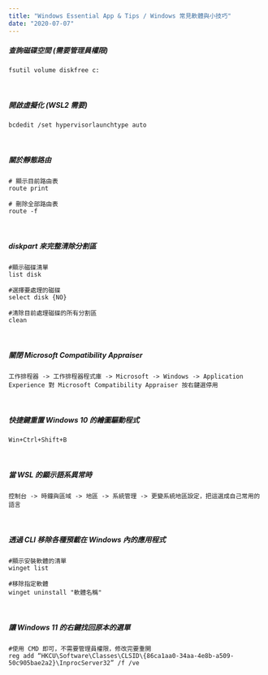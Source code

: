 ```yaml
---
title: "Windows Essential App & Tips / Windows 常見軟體與小技巧"
date: "2020-07-07"
---
```

##### 查詢磁碟空間 (需要管理員權限)
```shell
fsutil volume diskfree c:
```

</br>


##### 開啟虛擬化 (WSL2 需要)
```shell
bcdedit /set hypervisorlaunchtype auto
```

</br>

##### 關於靜態路由
```shell
# 顯示目前路由表
route print

# 刪除全部路由表
route -f
```

</br>

##### diskpart 來完整清除分割區
```shell
#顯示磁碟清單
list disk

#選擇要處理的磁碟
select disk {NO}

#清除目前處理磁碟的所有分割區
clean
```
</br>

##### 關閉 Microsoft Compatibility Appraiser
```shell
工作排程器 -> 工作排程器程式庫 -> Microsoft -> Windows -> Application Experience 對 Microsoft Compatibility Appraiser 按右鍵選停用
```

</br>

##### 快捷鍵重置 Windows 10 的繪圖驅動程式
```shell
𝚆𝚒𝚗+𝙲𝚝𝚛𝚕+𝚂𝚑𝚒𝚏𝚝+𝙱
```

</br>

##### 當 WSL 的顯示語系異常時
```shell
控制台 -> 時鐘與區域 -> 地區 -> 系統管理 -> 更變系統地區設定，把這選成自己常用的語言
```

</br>


##### 透過 CLI 移除各種預載在 Windows 內的應用程式 
```shell
#顯示安裝軟體的清單
winget list

#移除指定軟體
winget uninstall "軟體名稱"

```

</br>



##### 讓 Windows 11 的右鍵找回原本的選單
```shell
#使用 CMD 即可，不需要管理員權限，修改完要重開
reg add “HKCU\Software\Classes\CLSID\{86ca1aa0-34aa-4e8b-a509-50c905bae2a2}\InprocServer32” /f /ve

```

</br>
